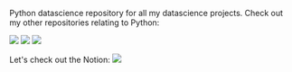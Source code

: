 Python datascience repository for all my datascience projects. Check out my other repositories relating to Python:
 
[![](https://img.shields.io/badge/Gizmotronn%2F-Python--Learning-success?style=for-the-badge&logo=github)](https://github.com/gizmotronn/python-learning)
[![](https://img.shields.io/badge/Gizmotronn%2F--Django-Start-blueviolet?style=for-the-badge&logo=gitlab)](https://github.com/gizmotronn/django-start)
[![](https://img.shields.io/badge/Gizmotronn%2F-Chocobars-important?style=for-the-badge&logo=twitter)](https://github.com/gizmotronn/chocobars)

Let's check out the Notion:
[![](https://img.shields.io/badge/SignalKinetics%2F-Python%2F--DataScience-blue?style=for-the-badge&logo=dribbble)](https://www.notion.so/skinetics/Data-Science-w-Python-debfb80407e247e692f44302744ecd8e)
 
 
